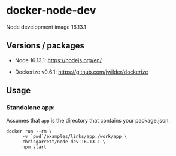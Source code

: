 # docker-node-dev

Node development image 16.13.1

## Versions / packages
* Node 16.13.1: https://nodejs.org/en/
- Dockerize v0.6.1: https://github.com/jwilder/dockerize

## Usage

### Standalone app:

Assumes that `app` is the directory that contains your package.json.
```
docker run --rm \
      -v `pwd`/examples/links/app:/work/app \
      chrisgarrett/node-dev:16.13.1 \
      npm start
```

